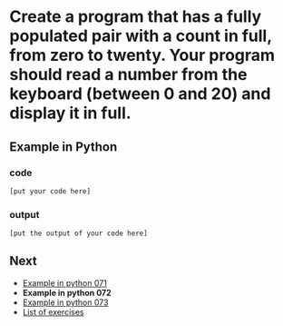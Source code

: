# Create a program that has a fully populated pair with a count in full, from zero to twenty. Your program should read a number from the keyboard (between 0 and 20) and display it in full.

## Example in Python

### code

``` python
[put your code here]
```

### output

```
[put the output of your code here]
```

## Next

- [Example in python 071](../../071/python)
- **Example in python 072**
- [Example in python 073](../../073/python)
- [List of exercises](../..)
